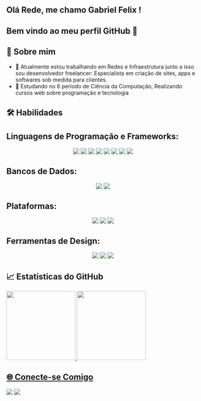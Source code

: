 

 ## Olá Rede, me chamo Gabriel Felix ! 
 
 ## Bem vindo ao meu perfil GitHub 👋

## 🚀 Sobre mim
- 🔭 Atualmente estou trabalhando em Redes e Infraestrutura junto a isso sou desenvolvedor freelancer: Especialista em criação de sites, apps e softwares sob medida para clientes.
- 🌱 Estudando no 6 período de Ciência da Computação, Realizando cursos web sobre programação e tecnologia
## 🛠️ Habilidades

## Linguagens de Programação e Frameworks:
<div align="center">

  <img src="https://img.shields.io/badge/HTML5-E34F26?style=for-the-badge&logo=html5&logoColor=white"/>
  <img src="https://img.shields.io/badge/CSS3-1572B6?style=for-the-badge&logo=css3&logoColor=white"/>
  <img src="https://img.shields.io/badge/JavaScript-F7DF1E?style=for-the-badge&logo=javascript&logoColor=black"/>
  <img src="https://img.shields.io/badge/Bootstrap-7952B3?style=for-the-badge&logo=bootstrap&logoColor=white"/>
  <img src="https://img.shields.io/badge/React-61DAFB?style=for-the-badge&logo=react&logoColor=black"/>
  <img src="https://img.shields.io/badge/React_Native-61DAFB?style=for-the-badge&logo=react&logoColor=black"/>
  <img src="https://img.shields.io/badge/Node.js-339933?style=for-the-badge&logo=nodedotjs&logoColor=white"/>
  <img src="https://img.shields.io/badge/PHP-777BB4?style=for-the-badge&logo=php&logoColor=white"/>

</div>

## Bancos de Dados:
<div align="center">

  <img src="https://img.shields.io/badge/MySQL-005C84?style=for-the-badge&logo=mysql&logoColor=white"/>
  <img src="https://img.shields.io/badge/PostgreSQL-4169E1?style=for-the-badge&logo=postgresql&logoColor=white"/>

</div>

## Plataformas:

<div align="center">

  <img src="https://img.shields.io/badge/WordPress-21759B?style=for-the-badge&logo=wordpress&logoColor=white"/>
  <img src="https://img.shields.io/badge/Wix-000000?style=for-the-badge&logo=wix&logoColor=white"/>
  <img src="https://img.shields.io/badge/GitHub-181717?style=for-the-badge&logo=github&logoColor=white"/>

</div>

## Ferramentas de Design:

<div align="center">

  <img src="https://img.shields.io/badge/Figma-F24E1E?style=for-the-badge&logo=figma&logoColor=white"/>
  <img src="https://img.shields.io/badge/Photoshop-31A8FF?style=for-the-badge&logo=adobephotoshop&logoColor=white"/>
  <img src="https://img.shields.io/badge/Canva-00C4CC?style=for-the-badge&logo=canva&logoColor=white"/>

</div>

## 📈 Estatísticas do GitHub
<div>
<a href="https://github.com/GabrielFelixAguiar">
<img loading="lazy" height="180em" src="https://github-readme-stats.vercel.app/api/top-langs/?username=GabrielFelixAguiar&layout=compact&langs_count=7&theme=dracula"/>
<img loading="lazy" height="180em" src="https://github-readme-stats.vercel.app/api?username=GabrielFelixAguiar&show_icons=true&theme=dracula&include_all_commits=true&count_private=true"/>
</div>

## 🌐 Conecte-se Comigo

<div>
<a href = "mailto:gabrielfelixdeaguiar@gmail.com"><img loading="lazy" src="https://img.shields.io/badge/Gmail-D14836?style=for-the-badge&logo=gmail&logoColor=white" target="_blank"></a>
<a href="https://www.linkedin.com/in/gabriel-de-aguiar-felix-4b9407264" target="_blank"><img loading="lazy" src="https://img.shields.io/badge/-LinkedIn-%230077B5?style=for-the-badge&logo=linkedin&logoColor=white" target="_blank"></a>   
</div>

                    
